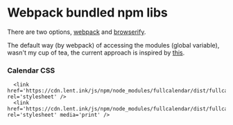 # Webpack bundled npm libs

There are two options,
[webpack](https://webpack.js.org/guides/author-libraries/)
and
[browserify](https://stackoverflow.com/questions/51023231/npm-browserify-import-and-export-may-appear-only-with-sourcetype-module).

The default way (by webpack) of accessing the modules (global variable),
wasn't my cup of tea,
the current approach is inspired by
[this](https://stackoverflow.com/questions/49562978/how-to-use-npm-modules-in-browser-is-possible-to-use-them-even-in-local-pc).

### Calendar CSS

```
  <link href='https://cdn.lent.ink/js/npm/node_modules/fullcalendar/dist/fullcalendar.css' rel='stylesheet' />
  <link href='https://cdn.lent.ink/js/npm/node_modules/fullcalendar/dist/fullcalendar.print.css' rel='stylesheet' media='print' />
```
